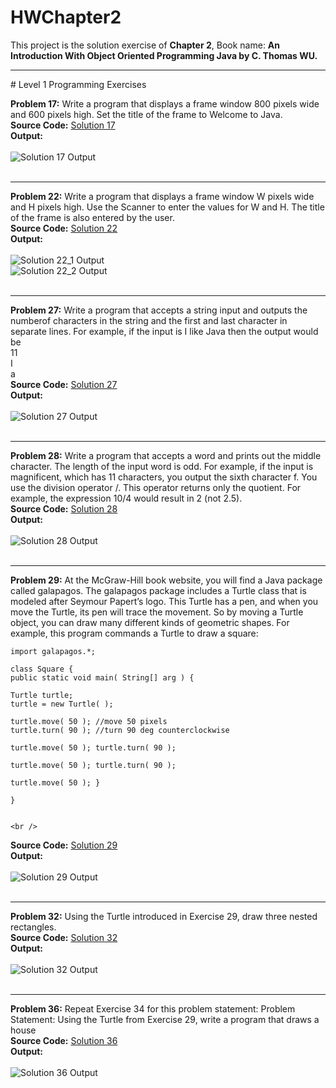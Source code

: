 # HWChapter2

This project is the solution exercise of **Chapter 2**, Book name: **An Introduction With Object Oriented Programming Java by C. Thomas WU.** 

<hr />
# Level 1 Programming Exercises

**Problem 17:**  Write a program that displays a frame window 800 pixels wide and 600 pixels high. Set the title of the frame to Welcome to Java. <br />
**Source Code:** [Solution 17](/src/Solution17.java)  <br />
**Output:**  <br />  <br />
![Solution 17 Output](/outputscreens/solution17.png?raw=true "Solution 17")  <br />  <br />
<hr />

**Problem 22:**  Write a program that displays a frame window W pixels wide and H pixels high. Use the Scanner to enter the values for W and H. The title of the frame is also entered by the user.  <br />
**Source Code:** [Solution 22](src/Solution22.java) <br />
**Output:** <br /> <br />
![Solution 22_1 Output](/outputscreens/solution22_1.png?raw=true "Solution 22_1") <br /> 
![Solution 22_2 Output](/outputscreens/solution22_2.png?raw=true "Solution 22_2") <br /> <br />
<hr />

**Problem 27:**  Write a program that accepts a string input and outputs the numberof characters in the string and the first and last character in separate lines. For
example, if the input is I like Java then the output would be <br />
11  <br /> I  <br /> a
<br />
**Source Code:** [Solution 27](/src/Solution27.java) <br />
**Output:** <br /> <br />
![Solution 27 Output](/outputscreens/solution_27.png?raw=true "Solution 27") <br /> <br />
<hr />

**Problem 28:**  Write a program that accepts a word and prints out the middle character.
The length of the input word is odd. For example, if the input is magnificent, which has 11 characters, you output the sixth character f. You use the division operator /. This operator returns only the quotient. For example, the expression 10/4 would result in 2 (not 2.5). <br />
**Source Code:** [Solution 28](/src/Solution28.java) <br />
**Output:** <br /> <br />
![Solution 28 Output](/outputscreens/solution28.png?raw=true "Solution 28") <br /> <br />
<hr />

**Problem 29:**  At the McGraw-Hill book website, you will find a Java package called galapagos. The galapagos package includes a Turtle class that is modeled
after Seymour Papert’s logo. This Turtle has a pen, and when you move the Turtle, its pen will trace the movement. So by moving a Turtle object, you 
can draw many different kinds of geometric shapes. For example, this program commands a Turtle to draw a square: <br />

    import galapagos.*;
    
    class Square {  
    public static void main( String[] arg ) {
    
    Turtle turtle;  
    turtle = new Turtle( );
    
    turtle.move( 50 ); //move 50 pixels  
    turtle.turn( 90 ); //turn 90 deg counterclockwise
    
    turtle.move( 50 ); turtle.turn( 90 );
    
    turtle.move( 50 ); turtle.turn( 90 );
    
    turtle.move( 50 ); }
    
    }
    
    
    <br />
    
    
**Source Code:** [Solution 29](/src/Solution29.java) <br />
**Output:** <br /> <br />
![Solution 29 Output](/outputscreens/solution29.png?raw=true "Solution 29") <br /> <br />
<hr />


**Problem 32:**  Using the Turtle introduced in Exercise 29, draw three nested rectangles. <br />
**Source Code:** [Solution 32](/src/Solution32.java) <br />
**Output:** <br /> <br />
![Solution 32 Output](/outputscreens/Solution32.png?raw=true "Solution 32") <br /> <br />
<hr />

**Problem 36:** Repeat Exercise 34 for this problem statement:
Problem Statement: Using the Turtle from Exercise 29, write a program that draws a house <br />
**Source Code:** [Solution 36](/src/Solution36.java) <br />
**Output:** <br /> <br />
![Solution 36 Output](/outputscreens/solution36.png?raw=true "Solution 36") <br /> <br />



